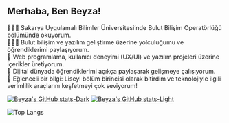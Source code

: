 ## Merhaba, Ben Beyza!

👩🏻‍🎓 Sakarya Uygulamalı Bilimler Üniversitesi’nde Bulut Bilişim Operatörlüğü bölümünde okuyorum.<br/>
👩🏻‍💻 Bulut bilişim ve yazılım geliştirme üzerine yolculuğumu ve öğrendiklerimi paylaşıyorum.<br/>
🎨 Web programlama, kullanıcı deneyimi (UX/UI) ve yazılım projeleri üzerine içerikler üretiyorum.<br/>
🌷 Dijital dünyada öğrendiklerimi açıkça paylaşarak gelişmeye çalışıyorum.<br/>
🌟 Eğlenceli bir bilgi: Liseyi bölüm birincisi olarak bitirdim ve teknolojiyle ilgili verimlilik araçlarını keşfetmeyi çok seviyorum!<br/>


[![Beyza's GitHub stats-Dark](https://github-readme-stats.vercel.app/api?username=bbeyzaebrarr&show_icons=true&theme=tokyonight#gh-dark-mode-only)](https://github.com/bbeyzaebrarr/github-readme-stats#gh-dark-mode-only)
[![Beyza's GitHub stats-Light](https://github-readme-stats.vercel.app/api?username=bbeyzaebrarr&show_icons=true&theme=synthwave#gh-light-mode-only)](https://github.com/bbeyzaebrarr/github-readme-stats#gh-light-mode-only)

![Top Langs](https://github-readme-stats.vercel.app/api/top-langs/?username=bbeyzaebrarr&layout=compact&theme=tokyonight)
<!--
**bbeyzaebrarr/bbeyzaebrarr** is a ✨ _special_ ✨ repository because its `README.md` (this file) appears on your GitHub profile.
 [![Beyza's GitHub stats](https://github-readme-stats.vercel.app/api?username=bbeyzaebrarr)](https://github.com/bbeyzaebrarr/github-readme-stats)
![Beyza's GitHub stats](https://github-readme-stats.vercel.app/api?username=bbeyzaebrarr&hide=contribs,prs)

![Beyza's GitHub stats](https://github-readme-stats.vercel.app/api?username=bbeyzaebrarr&show_icons=true&theme=tokyonight)

[![Top Langs-Dark](https://github-readme-stats.vercel.app/api/top-langs/?username=bbeyzaebrarr&layout=compact&theme=tokyonight#gh-dark-mode-only)](https://github.com/bbeyzaebrarr/github-readme-stats.verce#gh-dark-mode-only)
![Top Langs-Light](https://github-readme-stats.vercel.app/api/top-langs/?username=bbeyzaebrarr&layout=compact&theme=tokyonight)]
((https://github.com/bbeyzaebrarr/github-readme-stats.verce#gh-light-mode-only))

Here are some ideas to get you started:

- 🔭 I’m currently working on ...
- 🌱 I’m currently learning ...
- 👯 I’m looking to collaborate on ...
- 🤔 I’m looking for help with ...
- 💬 Ask me about ...
- 📫 How to reach me: ...
- 😄 Pronouns: ...
- ⚡ Fun fact: ...
-->
